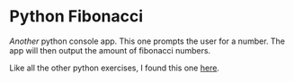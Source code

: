 # Python Fibonacci

_Another_ python console app. This one prompts the user for a number. The app will then output the amount of fibonacci numbers.

Like all the other python exercises, I found this one <a href="http://www.practicepython.org/exercise/2014/04/30/13-fibonacci.html">here</a>. 
